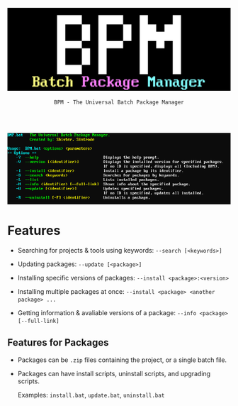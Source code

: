 ![BPM logo](https://github.com/Shivter14/BPM/blob/main/BPM.png?raw=true)
<div align="center">
    
    BPM - The Universal Batch Package Manager
<br></br>

![BPM --help](https://github.com/Shivter14/BPM/blob/main/BPM-help.png?raw=true)
</div>

# Features

- Searching for projects & tools using keywords: `--search [<keywords>]`

- Updating packages: `--update [<package>]`

- Installing specific versions of packages: `--install <package>:<version>`

- Installing multiple packages at once: `--install <package> <another package> ...`

- Getting information & avaliable versions of a package: `--info <package> [--full-link]`

## Features for Packages

- Packages can be `.zip` files containing the project, or a single batch file.

- Packages can have install scripts, uninstall scripts, and upgrading scripts.
  
  Examples: `install.bat`, `update.bat`, `uninstall.bat`

